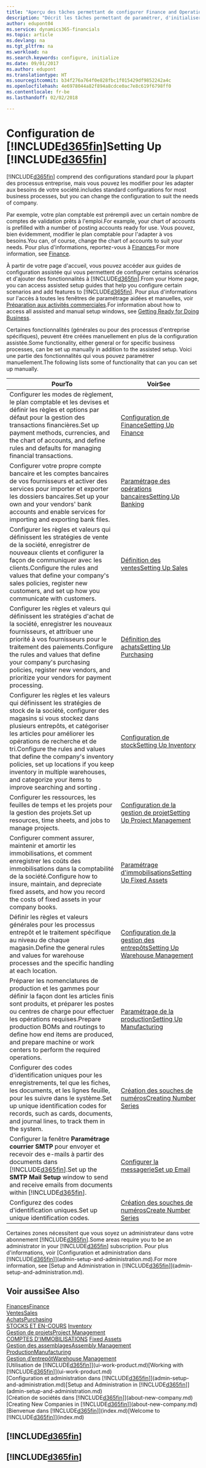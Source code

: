 ```yaml
---
title: "Aperçu des tâches permettant de configurer Finance and Operations, Business edition | Microsoft Docs"
description: "Décrit les tâches permettant de paramétrer, d'initialiser, et de configurer Finance and Operations, Business edition selon vos besoins."
author: edupont04
ms.service: dynamics365-financials
ms.topic: article
ms.devlang: na
ms.tgt_pltfrm: na
ms.workload: na
ms.search.keywords: configure, initialize
ms.date: 09/01/2017
ms.author: edupont
ms.translationtype: HT
ms.sourcegitcommit: b34f276a764f0e828fbc1f015429df9852242a4c
ms.openlocfilehash: 4e6978044a82f894a8cdce0ac7e8c619f6798ff0
ms.contentlocale: fr-be
ms.lasthandoff: 02/02/2018

---
```

# <a name="setting-up-included365finincludesd365finmdmd"></a><span data-ttu-id="304c9-103">Configuration de [!INCLUDE[d365fin](includes/d365fin_md.md)]</span><span class="sxs-lookup"><span data-stu-id="304c9-103">Setting Up [!INCLUDE[d365fin](includes/d365fin_md.md)]</span></span>
[!INCLUDE[d365fin](includes/d365fin_md.md)] <span data-ttu-id="304c9-104">comprend des configurations standard pour la plupart des processus entreprise, mais vous pouvez les modifier pour les adapter aux besoins de votre société.</span><span class="sxs-lookup"><span data-stu-id="304c9-104">includes standard configurations for most business processes, but you can change the configuration to suit the needs of company.</span></span>

<span data-ttu-id="304c9-105">Par exemple, votre plan comptable est prérempli avec un certain nombre de comptes de validation prêts à l'emploi.</span><span class="sxs-lookup"><span data-stu-id="304c9-105">For example, your chart of accounts is prefilled with a number of posting accounts ready for use.</span></span> <span data-ttu-id="304c9-106">Vous pouvez, bien évidemment, modifier le plan comptable pour l'adapter à vos besoins.</span><span class="sxs-lookup"><span data-stu-id="304c9-106">You can, of course, change the chart of accounts to suit your needs.</span></span> <span data-ttu-id="304c9-107">Pour plus d'informations, reportez-vous à [Finances](finance.md).</span><span class="sxs-lookup"><span data-stu-id="304c9-107">For more information, see [Finance](finance.md).</span></span>

<span data-ttu-id="304c9-108">À partir de votre page d'accueil, vous pouvez accéder aux guides de configuration assistée qui vous permettent de configurer certains scénarios et d'ajouter des fonctionnalités à [!INCLUDE[d365fin](includes/d365fin_md.md)].</span><span class="sxs-lookup"><span data-stu-id="304c9-108">From your Home page, you can access assisted setup guides that help you configure certain scenarios and add features to [!INCLUDE[d365fin](includes/d365fin_md.md)].</span></span> <span data-ttu-id="304c9-109">Pour plus d'informations sur l'accès à toutes les fenêtres de paramétrage aidées et manuelles, voir [Préparation aux activités commerciales](ui-get-ready-business.md).</span><span class="sxs-lookup"><span data-stu-id="304c9-109">For information about how to access all assisted and manual setup windows, see [Getting Ready for Doing Business](ui-get-ready-business.md).</span></span>

<span data-ttu-id="304c9-110">Certaines fonctionnalités (générales ou pour des processus d'entreprise spécifiques), peuvent être créées manuellement en plus de la configuration assistée.</span><span class="sxs-lookup"><span data-stu-id="304c9-110">Some functionality, either general or for specific business processes, can be set up manually in addition to the assisted setup.</span></span> <span data-ttu-id="304c9-111">Voici une partie des fonctionnalités qui vous pouvez paramétrer manuellement.</span><span class="sxs-lookup"><span data-stu-id="304c9-111">The following lists some of functionality that can you can set up manually.</span></span>

| <span data-ttu-id="304c9-112">Pour</span><span class="sxs-lookup"><span data-stu-id="304c9-112">To</span></span> | <span data-ttu-id="304c9-113">Voir</span><span class="sxs-lookup"><span data-stu-id="304c9-113">See</span></span> |
| --- | --- |
| <span data-ttu-id="304c9-114">Configurer les modes de règlement, le plan comptable et les devises et définir les règles et options par défaut pour la gestion des transactions financières.</span><span class="sxs-lookup"><span data-stu-id="304c9-114">Set up payment methods, currencies, and the chart of accounts, and define rules and defaults for managing financial transactions.</span></span> |[<span data-ttu-id="304c9-115">Configuration de Finance</span><span class="sxs-lookup"><span data-stu-id="304c9-115">Setting Up Finance</span></span>](finance-setup-finance.md) |
| <span data-ttu-id="304c9-116">Configurer votre propre compte bancaire et les comptes bancaires de vos fournisseurs et activer des services pour importer et exporter les dossiers bancaires.</span><span class="sxs-lookup"><span data-stu-id="304c9-116">Set up your own and your vendors' bank accounts and enable services for importing and exporting bank files.</span></span> |[<span data-ttu-id="304c9-117">Paramétrage des opérations bancaires</span><span class="sxs-lookup"><span data-stu-id="304c9-117">Setting Up Banking</span></span>](bank-setup-banking.md) |
| <span data-ttu-id="304c9-118">Configurer les règles et valeurs qui définissent les stratégies de vente de la société, enregistrer de nouveaux clients et configurer la façon de communiquer avec les clients.</span><span class="sxs-lookup"><span data-stu-id="304c9-118">Configure the rules and values that define your company's sales policies, register new customers, and set up how you communicate with customers.</span></span> |[<span data-ttu-id="304c9-119">Définition des ventes</span><span class="sxs-lookup"><span data-stu-id="304c9-119">Setting Up Sales</span></span>](sales-setup-sales.md) |
| <span data-ttu-id="304c9-120">Configurer les règles et valeurs qui définissent les stratégies d'achat de la société, enregistrer les nouveaux fournisseurs, et attribuer une priorité à vos fournisseurs pour le traitement des paiements.</span><span class="sxs-lookup"><span data-stu-id="304c9-120">Configure the rules and values that define your company's purchasing policies, register new vendors, and prioritize your vendors for payment processing.</span></span> |[<span data-ttu-id="304c9-121">Définition des achats</span><span class="sxs-lookup"><span data-stu-id="304c9-121">Setting Up Purchasing</span></span>](purchasing-setup-purchasing.md) |
| <span data-ttu-id="304c9-122">Configurer les règles et les valeurs qui définissent les stratégies de stock de la société, configurer des magasins si vous stockez dans plusieurs entrepôts, et catégoriser les articles pour améliorer les opérations de recherche et de tri.</span><span class="sxs-lookup"><span data-stu-id="304c9-122">Configure the rules and values that define the company's inventory policies, set up locations if you keep inventory in multiple warehouses, and categorize your items to improve searching and sorting .</span></span> |[<span data-ttu-id="304c9-123">Configuration de stock</span><span class="sxs-lookup"><span data-stu-id="304c9-123">Setting Up Inventory</span></span>](inventory-setup-inventory.md) |
| <span data-ttu-id="304c9-124">Configurer les ressources, les feuilles de temps et les projets pour la gestion des projets.</span><span class="sxs-lookup"><span data-stu-id="304c9-124">Set up resources, time sheets, and jobs to manage projects.</span></span> |[<span data-ttu-id="304c9-125">Configuration de la gestion de projet</span><span class="sxs-lookup"><span data-stu-id="304c9-125">Setting Up Project Management</span></span>](projects-setup-projects.md) |
| <span data-ttu-id="304c9-126">Configurer comment assurer, maintenir et amortir les immobilisations, et comment enregistrer les coûts des immobilisations dans la comptabilité de la société.</span><span class="sxs-lookup"><span data-stu-id="304c9-126">Configure how to insure, maintain, and depreciate fixed assets, and how you record the costs of fixed assets in your company books.</span></span> |[<span data-ttu-id="304c9-127">Paramétrage d'immobilisations</span><span class="sxs-lookup"><span data-stu-id="304c9-127">Setting Up Fixed Assets</span></span>](fa-setup.md) |
|<span data-ttu-id="304c9-128">Définir les règles et valeurs générales pour les processus entrepôt et le traitement spécifique au niveau de chaque magasin.</span><span class="sxs-lookup"><span data-stu-id="304c9-128">Define the general rules and values for warehouse processes and the specific handling at each location.</span></span>|[<span data-ttu-id="304c9-129">Configuration de la gestion des entrepôts</span><span class="sxs-lookup"><span data-stu-id="304c9-129">Setting Up Warehouse Management</span></span>](warehouse-setup-warehouse.md)|
|<span data-ttu-id="304c9-130">Préparer les nomenclatures de production et les gammes pour définir la façon dont les articles finis sont produits, et préparer les postes ou centres de charge pour effectuer les opérations requises.</span><span class="sxs-lookup"><span data-stu-id="304c9-130">Prepare production BOMs and routings to define how end items are produced, and prepare machine or work centers to perform the required operations.</span></span>|[<span data-ttu-id="304c9-131">Paramétrage de la production</span><span class="sxs-lookup"><span data-stu-id="304c9-131">Setting Up Manufacturing</span></span>](production-configure-production-processes.md)|
| <span data-ttu-id="304c9-132">Configurer des codes d'identification uniques pour les enregistrements, tel que les fiches, les documents, et les lignes feuille, pour les suivre dans le système.</span><span class="sxs-lookup"><span data-stu-id="304c9-132">Set up unique identification codes for records, such as cards, documents, and journal lines, to track them in the system.</span></span> |[<span data-ttu-id="304c9-133">Création des souches de numéros</span><span class="sxs-lookup"><span data-stu-id="304c9-133">Creating Number Series</span></span>](ui-create-number-series.md) |
| <span data-ttu-id="304c9-134">Configurer la fenêtre **Paramétrage courrier SMTP** pour envoyer et recevoir des e-mails à partir des documents dans [!INCLUDE[d365fin](includes/d365fin_md.md)].</span><span class="sxs-lookup"><span data-stu-id="304c9-134">Set up the **SMTP Mail Setup** window to send and receive emails from documents within [!INCLUDE[d365fin](includes/d365fin_md.md)].</span></span> |[<span data-ttu-id="304c9-135">Configurer la messagerie</span><span class="sxs-lookup"><span data-stu-id="304c9-135">Set up Email</span></span>](madeira-how-setup-email.md) |
| <span data-ttu-id="304c9-136">Configurez des codes d'identification uniques.</span><span class="sxs-lookup"><span data-stu-id="304c9-136">Set up unique identification codes.</span></span> |[<span data-ttu-id="304c9-137">Création des souches de numéros</span><span class="sxs-lookup"><span data-stu-id="304c9-137">Create Number Series</span></span>](ui-create-number-series.md) |

<span data-ttu-id="304c9-138">Certaines zones nécessitent que vous soyez un administrateur dans votre abonnement [!INCLUDE[d365fin](includes/d365fin_md.md)].</span><span class="sxs-lookup"><span data-stu-id="304c9-138">Some areas require you to be an administrator in your [!INCLUDE[d365fin](includes/d365fin_md.md)] subscription.</span></span> <span data-ttu-id="304c9-139">Pour plus d'informations, voir [Configuration et administration dans [!INCLUDE[d365fin](includes/d365fin_md.md)]](admin-setup-and-administration.md).</span><span class="sxs-lookup"><span data-stu-id="304c9-139">For more information, see [Setup and Administration in [!INCLUDE[d365fin](includes/d365fin_md.md)]](admin-setup-and-administration.md).</span></span>  

## <a name="see-also"></a><span data-ttu-id="304c9-140">Voir aussi</span><span class="sxs-lookup"><span data-stu-id="304c9-140">See Also</span></span>
[<span data-ttu-id="304c9-141">Finances</span><span class="sxs-lookup"><span data-stu-id="304c9-141">Finance</span></span>](finance.md)  
[<span data-ttu-id="304c9-142">Ventes</span><span class="sxs-lookup"><span data-stu-id="304c9-142">Sales</span></span>](sales-manage-sales.md)  
[<span data-ttu-id="304c9-143">Achats</span><span class="sxs-lookup"><span data-stu-id="304c9-143">Purchasing</span></span>](purchasing-manage-purchasing.md)  
<span data-ttu-id="304c9-144">[STOCKS ET EN-COURS](inventory-manage-inventory.md)  </span><span class="sxs-lookup"><span data-stu-id="304c9-144">[Inventory](inventory-manage-inventory.md)  </span></span>  
[<span data-ttu-id="304c9-145">Gestion de projets</span><span class="sxs-lookup"><span data-stu-id="304c9-145">Project Management</span></span>](projects-manage-projects.md)  
<span data-ttu-id="304c9-146">[COMPTES D'IMMOBILISATIONS](fa-manage.md)  </span><span class="sxs-lookup"><span data-stu-id="304c9-146">[Fixed Assets](fa-manage.md)  </span></span>  
[<span data-ttu-id="304c9-147">Gestion des assemblages</span><span class="sxs-lookup"><span data-stu-id="304c9-147">Assembly Management</span></span>](assembly-assemble-items.md)  
[<span data-ttu-id="304c9-148">Production</span><span class="sxs-lookup"><span data-stu-id="304c9-148">Manufacturing</span></span>](production-manage-manufacturing.md)  
[<span data-ttu-id="304c9-149">Gestion d’entrepôt</span><span class="sxs-lookup"><span data-stu-id="304c9-149">Warehouse Management</span></span>](warehouse-manage-warehouse.md)  
<span data-ttu-id="304c9-150">[Utilisation de [!INCLUDE[d365fin](includes/d365fin_md.md)]](ui-work-product.md)</span><span class="sxs-lookup"><span data-stu-id="304c9-150">[Working with [!INCLUDE[d365fin](includes/d365fin_md.md)]](ui-work-product.md)</span></span>  
<span data-ttu-id="304c9-151">[Configuration et administration dans [!INCLUDE[d365fin](includes/d365fin_md.md)]](admin-setup-and-administration.md)</span><span class="sxs-lookup"><span data-stu-id="304c9-151">[Setup and Administration in [!INCLUDE[d365fin](includes/d365fin_md.md)]](admin-setup-and-administration.md)</span></span>  
<span data-ttu-id="304c9-152">[Création de sociétés dans [!INCLUDE[d365fin](includes/d365fin_md.md)]](about-new-company.md)</span><span class="sxs-lookup"><span data-stu-id="304c9-152">[Creating New Companies in [!INCLUDE[d365fin](includes/d365fin_md.md)]](about-new-company.md)</span></span>  
<span data-ttu-id="304c9-153">[Bienvenue dans [!INCLUDE[d365fin](includes/d365fin_md.md)]](index.md)</span><span class="sxs-lookup"><span data-stu-id="304c9-153">[Welcome to [!INCLUDE[d365fin](includes/d365fin_md.md)]](index.md)</span></span>  

## [!INCLUDE[d365fin](includes/free_trial_md.md)]  
## [!INCLUDE[d365fin](includes/training_link_md.md)]

